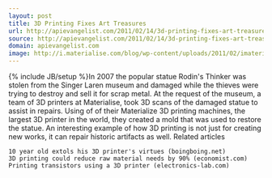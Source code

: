 ```yaml
---
layout: post
title: 3D Printing Fixes Art Treasures
url: http://apievangelist.com/2011/02/14/3d-printing-fixes-art-treasures/
source: http://apievangelist.com/2011/02/14/3d-printing-fixes-art-treasures/
domain: apievangelist.com
image: http://i.materialise.com/blog/wp-content/uploads/2011/02/imaterialise-Thinker-by-Rodin-images-copyright-Kees-Haageman321.jpg
---
```

{% include JB/setup %}In 2007 the popular statue Rodin's Thinker was stolen from the Singer Laren museum and damaged while the thieves were trying to destroy and sell it for scrap metal.
At the request of the museum, a team of 3D printers at Materialise, took 3D scans of the damaged statue to assist in repairs.
Using of of their Materialize 3D printing machines, the largest 3D printer in the world, they created a mold that was used to restore the statue.
An interesting example of how 3D printing is not just for creating new works, it can repair historic artifacts as well.
Related articles

	10 year old extols his 3D printer's virtues (boingboing.net)
	3D printing could reduce raw material needs by 90% (economist.com)
	Printing transistors using a 3D printer (electronics-lab.com)

